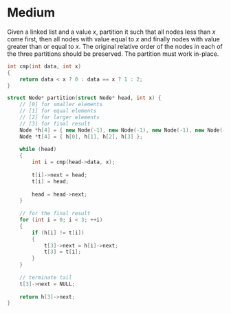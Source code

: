 # Medium

Given a linked list and a value *x*, partition it such that all nodes less than *x* come first, then all nodes with value equal to *x* and finally nodes with value greater than or equal to *x*. The original relative order of the nodes in each of the three partitions should be preserved. The partition must work in-place.

```cpp
int cmp(int data, int x)
{
    return data < x ? 0 : data == x ? 1 : 2;
}

struct Node* partition(struct Node* head, int x) {
    // [0] for smaller elements
    // [1] for equal elements
    // [2] for larger elements
    // [3] for final result
    Node *h[4] = { new Node(-1), new Node(-1), new Node(-1), new Node(-1) };
    Node *t[4] = { h[0], h[1], h[2], h[3] };
    
    while (head)
    {
        int i = cmp(head->data, x);
        
        t[i]->next = head;
        t[i] = head;
        
        head = head->next;
    }
    
    // for the final result
    for (int i = 0; i < 3; ++i)
    {
        if (h[i] != t[i])
        {
            t[3]->next = h[i]->next;
            t[3] = t[i];
        }
    }
    
    // terminate tail
    t[3]->next = NULL;
    
    return h[3]->next;
}
```
